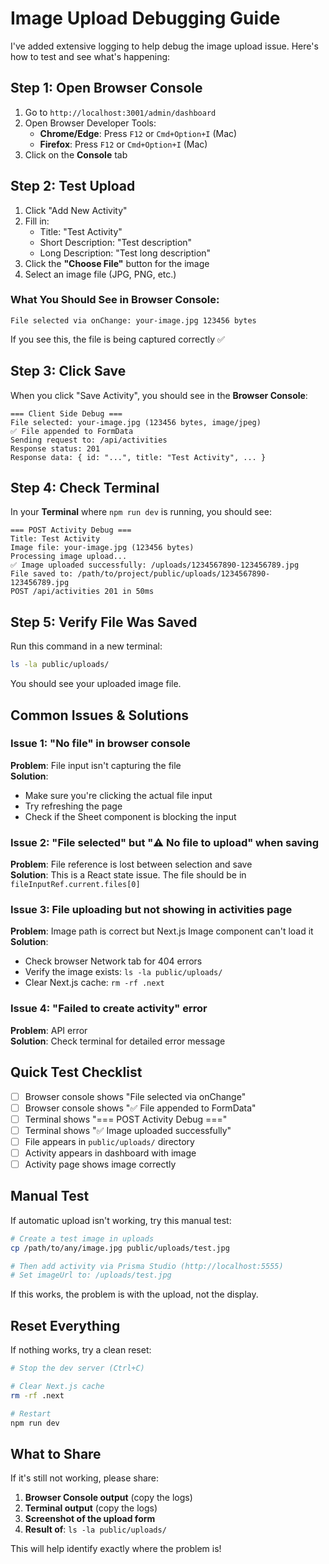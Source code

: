 # Image Upload Debugging Guide

I've added extensive logging to help debug the image upload issue. Here's how to test and see what's happening:

## Step 1: Open Browser Console

1. Go to `http://localhost:3001/admin/dashboard`
2. Open Browser Developer Tools:
   - **Chrome/Edge**: Press `F12` or `Cmd+Option+I` (Mac)
   - **Firefox**: Press `F12` or `Cmd+Option+I` (Mac)
3. Click on the **Console** tab

## Step 2: Test Upload

1. Click "Add New Activity"
2. Fill in:
   - Title: "Test Activity"
   - Short Description: "Test description"
   - Long Description: "Test long description"
3. Click the **"Choose File"** button for the image
4. Select an image file (JPG, PNG, etc.)

### What You Should See in Browser Console:

```
File selected via onChange: your-image.jpg 123456 bytes
```

If you see this, the file is being captured correctly ✅

## Step 3: Click Save

When you click "Save Activity", you should see in the **Browser Console**:

```
=== Client Side Debug ===
File selected: your-image.jpg (123456 bytes, image/jpeg)
✅ File appended to FormData
Sending request to: /api/activities
Response status: 201
Response data: { id: "...", title: "Test Activity", ... }
```

## Step 4: Check Terminal

In your **Terminal** where `npm run dev` is running, you should see:

```
=== POST Activity Debug ===
Title: Test Activity
Image file: your-image.jpg (123456 bytes)
Processing image upload...
✅ Image uploaded successfully: /uploads/1234567890-123456789.jpg
File saved to: /path/to/project/public/uploads/1234567890-123456789.jpg
POST /api/activities 201 in 50ms
```

## Step 5: Verify File Was Saved

Run this command in a new terminal:

```bash
ls -la public/uploads/
```

You should see your uploaded image file.

## Common Issues & Solutions

### Issue 1: "No file" in browser console

**Problem**: File input isn't capturing the file  
**Solution**:

- Make sure you're clicking the actual file input
- Try refreshing the page
- Check if the Sheet component is blocking the input

### Issue 2: "File selected" but "⚠️ No file to upload" when saving

**Problem**: File reference is lost between selection and save  
**Solution**: This is a React state issue. The file should be in `fileInputRef.current.files[0]`

### Issue 3: File uploading but not showing in activities page

**Problem**: Image path is correct but Next.js Image component can't load it  
**Solution**:

- Check browser Network tab for 404 errors
- Verify the image exists: `ls -la public/uploads/`
- Clear Next.js cache: `rm -rf .next`

### Issue 4: "Failed to create activity" error

**Problem**: API error  
**Solution**: Check terminal for detailed error message

## Quick Test Checklist

- [ ] Browser console shows "File selected via onChange"
- [ ] Browser console shows "✅ File appended to FormData"
- [ ] Terminal shows "=== POST Activity Debug ==="
- [ ] Terminal shows "✅ Image uploaded successfully"
- [ ] File appears in `public/uploads/` directory
- [ ] Activity appears in dashboard with image
- [ ] Activity page shows image correctly

## Manual Test

If automatic upload isn't working, try this manual test:

```bash
# Create a test image in uploads
cp /path/to/any/image.jpg public/uploads/test.jpg

# Then add activity via Prisma Studio (http://localhost:5555)
# Set imageUrl to: /uploads/test.jpg
```

If this works, the problem is with the upload, not the display.

## Reset Everything

If nothing works, try a clean reset:

```bash
# Stop the dev server (Ctrl+C)

# Clear Next.js cache
rm -rf .next

# Restart
npm run dev
```

## What to Share

If it's still not working, please share:

1. **Browser Console output** (copy the logs)
2. **Terminal output** (copy the logs)
3. **Screenshot of the upload form**
4. **Result of**: `ls -la public/uploads/`

This will help identify exactly where the problem is!
